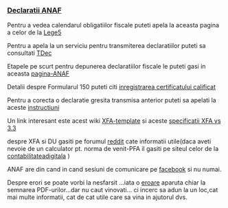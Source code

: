 ### **[Declaratii ANAF](https://www.afm.ro/taxe_declaratii.php)** ###

Pentru a vedea calendarul obligatiilor fiscale puteti apela la aceasta pagina a celor de la [Lege5](https://lege5.ro/calendar)

Pentru a apela la un serviciu pentru transmiterea declaratiilor puteti sa consultati [TDec](https://www.tdec.ro/)

Etapele pe scurt pentru depunerea declaratiilor fiscale le puteti gasi in aceasta [pagina-ANAF](https://static.anaf.ro/static/10/Anaf/Declaratii_R/instructiuni/etape_depunere.htm)

Detalii despre Formularul 150 puteti citi [inregistrarea certificatului calificat](https://www.anaf.ro/inregcalificat/)

Pentru a corecta o declaratie gresita transmisa anterior puteti sa apelati la aceste [instructiuni](https://mfinante.gov.ro/documents/35673/254042/Ciofliceanu05.pdf)

Un link interesant este acest wiki [XFA-template](https://www.w3.org/1999/05/XFA/xfa-template.html) si aceste [specificatii XFA vs 3.3](https://pdfa.org/norm-refs/XFA-3_3.pdf)

despre XFA si DU gasiti pe forumul [reddit](https://www.reddit.com/r/Romania/comments/108zhut/declara%C8%9Bia_unic%C4%83_2023_pdful_inteligent_pe_siteul/?rdt=49791&onetap_auto=true) cate informatii utile(daca aveti nevoie de un calculator pt. norma de venit-PFA il gasiti pe siteul celor de la [contabilitateadigitala](https://www.contabilitatedigitala.ro/calculator-pfa-norma-de-venit-2023/) )

ANAF are din cand in cand sesiuni de comunicare pe [facebook](https://www.facebook.com/www.ANAF.ro/posts/2360905437562096/?paipv=0&eav=AfaF1m7iWWsSjCf2JWBfI6NAiPeLAbAM-jXVXtISvew-uFGGpzEurN_jBuL3Ff9QXco&_rdr) si nu numai.

Despre erori se poate vorbi la nesfarsit ...iata o [eroare](https://www.certsign.ro/ro/suport/eroare-la-semnarea-pdf-urilor-cu-adobe-acrobat-reader-dc/) aparuta chiar la semnarea PDF-urilor...dar nu caut vinovati... ci incerc sa adun la un loc,cat mai multe informatii, cat de cat utile care sa vina in ajutorul dvs. 
